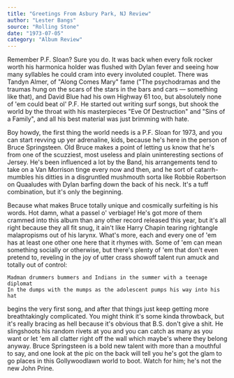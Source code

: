 ```yaml
---
title: "Greetings From Asbury Park, NJ Review"
author: "Lester Bangs"
source: "Rolling Stone"
date: "1973-07-05"
category: "Album Review"
---
```


Remember P.F. Sloan? Sure you do. It was back when every folk rocker worth his harmonica holder was flushed with Dylan fever and seeing how many syllables he could cram into every involuted couplet. There was Tandyn Almer, of "Along Comes Mary" fame ("The psychodramas and the traumas hung on the scars of the stars in the bars and cars — something like that), and David Blue had his own Highway 61 too, but absolutely none of 'em could beat ol' P.F. He started out writing surf songs, but shook the world by the throat with his masterpieces "Eve Of Destruction" and "Sins of a Family", and all his best material was just brimming with hate.

Boy howdy, the first thing the world needs is a P.F. Sloan for 1973, and you can start revving up yer adrenaline, kids, because he's here in the person of Bruce Springsteen. Old Bruce makes a point of letting us know that he's from one of the scuzziest, most useless and plain uninteresting sections of Jersey. He's been influenced a lot by the Band, his arrangements tend to take on a Van Morrison tinge every now and then, and he sort of catarrh-mumbles his ditties in a disgruntled mushmouth sorta like Robbie Robertson on Quaaludes with Dylan barfing down the back of his neck. It's a tuff combination, but it's only the beginning.

Because what makes Bruce totally unique and cosmically surfeiting is his words. Hot damn, what a passel o' verbiage! He's got more of them crammed into this album than any other record released this year, but it's all right because they all fit snug, it ain't like Harry Chapin tearing rightangle malapropisms out of his larynx. What's more, each and every one of 'em has at least one other one here that it rhymes with. Some of 'em can mean something socially or otherwise, but there's plenty of 'em that don't even pretend to, reveling in the joy of utter crass showoff talent run amuck and totally out of control:

```
Madman drummers bummers and Indians in the summer with a teenage diplomat
In the dumps with the mumps as the adolescent pumps his way into his hat
```

begins the very first song, and after that things just keep getting more breathtakingly complicated. You might think it's some kinda throwback, but it's really bracing as hell because it's obvious that B.S. don't give a shit. He slingshoots his random rivets at you and you can catch as many as you want or let 'em all clatter right off the wall which maybe's where they belong anyway. Bruce Springsteen is a bold new talent with more than a mouthful to say, and one look at the pic on the back will tell you he's got the glam to go places in this Gollywoodlawn world to boot. Watch for him; he's not the new John Prine.
